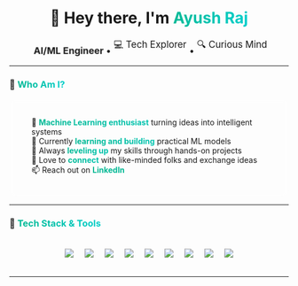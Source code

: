 <h1 align="center">
  <span style="display: inline-block; animation: bounce 2s infinite;">👋</span> 
  Hey there, I'm <span class="gradient-text">Ayush Raj</span>
</h1>

<p align="center" style="font-size: 1.2em;">
  <span class="typing-animation">🚀 Aspiring </span>
  <strong class="pulse-animation">AI/ML Engineer</strong> 
  • <span class="typing-animation" style="animation-delay: 0.5s;">💻 Tech Explorer</span> 
  • <span class="typing-animation" style="animation-delay: 1s;">🔍 Curious Mind</span>
</p>

---

### 🧠 <span class="section-title">Who Am I?</span>

<div class="floating-card">
  <ul style="list-style-type: none; padding-left: 20px;">
    <li>🤖 <span class="highlight">Machine Learning enthusiast</span> turning ideas into intelligent systems</li>
    <li>🔭 Currently <span class="highlight">learning and building</span> practical ML models</li>
    <li>🌱 Always <span class="highlight">leveling up</span> my skills through hands-on projects</li>
    <li>💬 Love to <span class="highlight">connect</span> with like-minded folks and exchange ideas</li>
    <li>📫 Reach out on <a href="https://www.linkedin.com/in/ayushraj1104" class="social-link">LinkedIn</a></li>
  </ul>
</div>

---

### 🚀 <span class="section-title">Tech Stack & Tools</span>

<div class="tech-stack">
  <div class="tech-icon" title="Python"><img src="https://cdn.jsdelivr.net/gh/devicons/devicon/icons/python/python-original.svg" class="rotate"/></div>
  <div class="tech-icon" title="C"><img src="https://cdn.jsdelivr.net/gh/devicons/devicon/icons/c/c-original.svg" class="float"/></div>
  <div class="tech-icon" title="C++"><img src="https://cdn.jsdelivr.net/gh/devicons/devicon/icons/cplusplus/cplusplus-original.svg" class="rotate"/></div>
  <div class="tech-icon" title="MySQL"><img src="https://cdn.jsdelivr.net/gh/devicons/devicon/icons/mysql/mysql-original.svg" class="float"/></div>
  <div class="tech-icon" title="Flask"><img src="https://cdn.jsdelivr.net/gh/devicons/devicon/icons/flask/flask-original.svg" class="rotate"/></div>
  <div class="tech-icon" title="NumPy"><img src="https://cdn.jsdelivr.net/gh/devicons/devicon/icons/numpy/numpy-original.svg" class="float"/></div>
  <div class="tech-icon" title="Pandas"><img src="https://cdn.jsdelivr.net/gh/devicons/devicon/icons/pandas/pandas-original.svg" class="rotate"/></div>
  <div class="tech-icon" title="Matplotlib"><img src="https://cdn.jsdelivr.net/gh/devicons/devicon/icons/matplotlib/matplotlib-original.svg" class="float"/></div>
  <div class="tech-icon" title="Scikit-learn"><img src="https://upload.wikimedia.org/wikipedia/commons/0/05/Scikit_learn_logo_small.svg" class="rotate"/></div>
</div>

---

<style>
  /* Animation Keyframes */
  @keyframes bounce {
    0%, 100% { transform: translateY(0); }
    50% { transform: translateY(-10px); }
  }
  
  @keyframes typing {
    from { width: 0 }
    to { width: 100% }
  }
  
  @keyframes pulse {
    0% { transform: scale(1); }
    50% { transform: scale(1.05); }
    100% { transform: scale(1); }
  }
  
  @keyframes float {
    0%, 100% { transform: translateY(0); }
    50% { transform: translateY(-5px); }
  }
  
  @keyframes rotate {
    0% { transform: rotate(0deg); }
    100% { transform: rotate(360deg); }
  }
  
  @keyframes gradient {
    0% { background-position: 0% 50%; }
    50% { background-position: 100% 50%; }
    100% { background-position: 0% 50%; }
  }
  
  /* Styling Classes */
  .gradient-text {
    background: linear-gradient(90deg, #00b894, #00cec9, #0984e3);
    background-size: 200% auto;
    color: #0000;
    background-clip: text;
    -webkit-background-clip: text;
    animation: gradient 3s linear infinite;
    font-weight: bold;
  }
  
  .typing-animation {
    display: inline-block;
    overflow: hidden;
    white-space: nowrap;
    animation: typing 3.5s steps(40, end);
  }
  
  .pulse-animation {
    display: inline-block;
    animation: pulse 2s infinite;
  }
  
  .floating-card {
    background: rgba(255, 255, 255, 0.1);
    backdrop-filter: blur(5px);
    border-radius: 15px;
    padding: 20px;
    margin: 10px 0;
    transition: transform 0.3s;
  }
  
  .floating-card:hover {
    transform: translateY(-5px);
  }
  
  .highlight {
    background: linear-gradient(90deg, #00b894, #00cec9);
    background-size: 200% auto;
    background-clip: text;
    -webkit-background-clip: text;
    color: transparent;
    font-weight: bold;
  }
  
  .social-link {
    color: #00b894;
    text-decoration: none;
    font-weight: bold;
    position: relative;
  }
  
  .social-link::after {
    content: '';
    position: absolute;
    width: 100%;
    height: 2px;
    bottom: 0;
    left: 0;
    background: #00b894;
    transform: scaleX(0);
    transition: transform 0.3s;
  }
  
  .social-link:hover::after {
    transform: scaleX(1);
  }
  
  .tech-stack {
    display: flex;
    flex-wrap: wrap;
    justify-content: center;
    gap: 20px;
    padding: 20px;
  }
  
  .tech-icon {
    transition: all 0.3s;
  }
  
  .tech-icon:hover {
    transform: scale(1.2);
  }
  
  .rotate {
    animation: rotate 10s linear infinite;
  }
  
  .float {
    animation: float 3s ease-in-out infinite;
  }
  
  .section-title {
    background: linear-gradient(90deg, #00b894, #00cec9);
    background-clip: text;
    -webkit-background-clip: text;
    color: transparent;
    font-weight: bold;
  }
</style>
